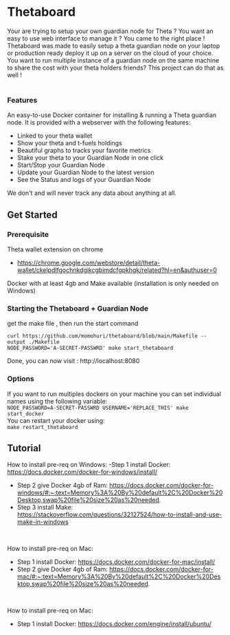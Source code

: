 # Thetaboard
Your are trying to setup your own guardian node for Theta ? You want an easy to use web interface to manage it ? 
You came to the right place ! Thetaboard was made to easily setup a theta guardian node on your laptop or production ready deploy it up on a server on the cloud of your choice. <br>
You want to run multiple instance of a guardian node on the same machine to share the cost with your theta holders friends? This project can do that as well ! <br>
<br> 

### Features
An easy-to-use Docker container for installing &amp; running a Theta guardian node.
It is provided with a webserver with the following features:
 - Linked to your theta wallet
 - Show your theta and t-fuels holdings
 - Beautiful graphs to tracks your favorite metrics
 - Stake your theta to your Guardian Node in one click
 - Start/Stop your Guardian Node
 - Update your Guardian Node to the latest version
 - See the Status and logs of your Guardian Node
 
We don't and will never track any data about anything at all.


## Get Started
### Prerequisite
Theta wallet extension on chrome
 - https://chrome.google.com/webstore/detail/theta-wallet/ckelpdlfgochnkdgikcgbimdcfgpkhgk/related?hl=en&authuser=0

Docker with at least 4gb and Make available (installation is only needed on Windows)

### Starting the Thetaboard + Guardian Node
get the make file , then run the start command
```shell
curl https://github.com/momohuri/thetaboard/blob/main/Makefile --output ./Makefile
NODE_PASSWORD='A-SECRET-PASSWRD' make start_thetaboard
```
Done, you can now visit : http://localhost:8080

### Options 
If you want to run multiples dockers on your machine you can set individual names using the following variable: <br>
`NODE_PASSWORD=A-SECRET-PASSWRD USERNAME='REPLACE_THIS' make start_docker ` <br>
You can restart your docker using: <br>
` make restart_thetaboard `

## Tutorial

How to install pre-req on Windows:
 -Step 1 install Docker:  https://docs.docker.com/docker-for-windows/install/
- Step 2 give Docker 4gb of Ram: https://docs.docker.com/docker-for-windows/#:~:text=Memory%3A%20By%20default%2C%20Docker%20Desktop,swap%20file%20size%20as%20needed.
- Step 3 install Make: https://stackoverflow.com/questions/32127524/how-to-install-and-use-make-in-windows
<br>
  
How to install pre-req on Mac:
- Step 1 install Docker: https://docs.docker.com/docker-for-mac/install/
- Step 2 give Docker 4gb of Ram: https://docs.docker.com/docker-for-mac/#:~:text=Memory%3A%20By%20default%2C%20Docker%20Desktop,swap%20file%20size%20as%20needed. <br>
<br>

How to install pre-req on Mac:
- Step 1 install Docker: https://docs.docker.com/engine/install/ubuntu/ <br>



